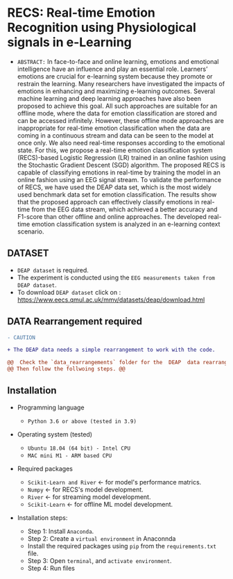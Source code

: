 # RECS: Real-time Emotion Recognition using Physiological signals in e-Learning 
- `ABSTRACT:` In face-to-face and online learning, emotions and emotional intelligence have an influence and play an essential role. Learners’ emotions are crucial for e-learning system because they promote or restrain the learning. Many researchers have investigated the impacts of emotions in enhancing and maximizing e-learning outcomes. Several machine learning and deep learning approaches have also been proposed to achieve this goal. All such approaches are suitable for an offline mode, where the data for emotion classification are stored and can be accessed infinitely. However, these offline mode approaches are inappropriate for real-time emotion classification when the data are coming in a continuous stream and data can be seen to the model at once only. We also need real-time responses according to the emotional state. For this, we propose a real-time emotion classification system (RECS)-based Logistic Regression (LR) trained in an online fashion using the Stochastic Gradient Descent (SGD) algorithm. The proposed RECS is capable of classifying emotions in real-time by training the model in an online fashion using an EEG signal stream. To validate the performance of RECS, we have used the DEAP data set, which is the most widely used benchmark data set for emotion classification. The results show that the proposed approach can effectively classify emotions in real-time from the EEG data stream, which achieved a better accuracy and F1-score than other offline and online approaches. The developed real-time emotion classification system is analyzed in an e-learning context scenario.

## DATASET
- `DEAP dataset` is required. 
- The experiment is conducted using the `EEG measurements taken from DEAP dataset`. 
- To download `DEAP dataset` click on : https://www.eecs.qmul.ac.uk/mmv/datasets/deap/download.html

## DATA Rearrangement required
```diff
- CAUTION

+ The DEAP data needs a simple rearrangement to work with the code. 

@@  Check the `data_rearrangements` folder for the  DEAP  data rearrangement from the .dat or .mat file from the DEAP dataset. @@
@@ Then follow the follwoing steps. @@

```


## Installation 
- Programming language
  - `Python 3.6 or above (tested in 3.9)`

- Operating system (tested)
  - `Ubuntu 18.04 (64 bit) - Intel CPU`
  - `MAC mini M1 - ARM based CPU`

- Required packages
  - `Scikit-Learn and River` &#8592; for model's performance matrics.
  - `Numpy` &#8592; for RECS's model development.
  - `River` &#8592; for streaming model development.
  - `Scikit-Learn` &#8592; for offline ML model development.
  
- Installation steps:
  - Step 1: Install `Anaconda`. 
  - Step 2: Create a `virtual environment` in Anaconnda 
  - Install the required packages using `pip` from the `requirements.txt` file.
  - Step 3: Open `terminal`, and `activate environment`.
  - Step 4: Run files
